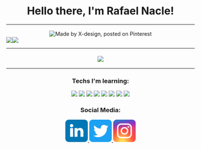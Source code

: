 <h1 align="center">Hello there, I'm Rafael Nacle!</h1>

<hr/>
<div align="center">
  <img align="center" alt="Made by X-design, posted on Pinterest" src="https://user-images.githubusercontent.com/54647722/172732931-6c1ddfb0-d146-492b-b523-680f3ea408c7.gif">
</div>
<div align="center" style="display: flex">
  <img height="auto" src="https://github-readme-stats.vercel.app/api?username=rafaelnacle&show_icons=true&theme=tokyonight&include_all_commits=true&count_private=true">
  <img src="https://github-readme-streak-stats.herokuapp.com/?user=rafaelnacle&theme=tokyonight"></img>
</div>
<hr/>
<div style="margin-top: 20px" align="center">
   <img height="auto" src="https://github-readme-stats.vercel.app/api/top-langs/?username=rafaelnacle&show_icons=true&theme=tokyonight&langs_count=16&card_width=500">
</div>
<hr/>
<div style="display: inline_block" align="center">
  <h3>Techs I'm learning:</h3>
   <img src="https://img.shields.io/badge/Go-00ADD8?style=for-the-badge&logo=go&logoColor=white">
   <img src="https://img.shields.io/badge/HTML5-E34F26?style=for-the-badge&logo=html5&logoColor=white">
   <img src="https://img.shields.io/badge/CSS3-1572B6?style=for-the-badge&logo=css3&logoColor=white">
   <img src="https://img.shields.io/badge/Sass-CC6699?style=for-the-badge&logo=sass&logoColor=white">
   <img src="https://img.shields.io/badge/JavaScript-F7DF1E?style=for-the-badge&logo=javascript&logoColor=black">
   <img src="https://img.shields.io/badge/React-20232A?style=for-the-badge&logo=react&logoColor=61DAFB">
   <img src="https://img.shields.io/badge/TypeScript-007ACC?style=for-the-badge&logo=typescript&logoColor=white">
   <img src="https://img.shields.io/badge/Python-3776AB?style=for-the-badge&logo=python&logoColor=white">  
</div>

<div style="display: inline_block;" align="center">
  <h3>Social Media:</h3>
  <a href="https://www.linkedin.com/in/rafael-nacle/">
    <img height="60em" src="https://github.com/edent/SuperTinyIcons/blob/master/images/svg/linkedin.svg">
  </a>
  <a href="https://twitter.com/rafanacle">
    <img height="60em" src="https://github.com/edent/SuperTinyIcons/blob/master/images/svg/twitter.svg">
  </a>
  <a href="https://www.instagram.com/rafaelnacle/">
    <img height="60em" src="https://github.com/edent/SuperTinyIcons/blob/master/images/svg/instagram.svg">
  </a>
</div>
